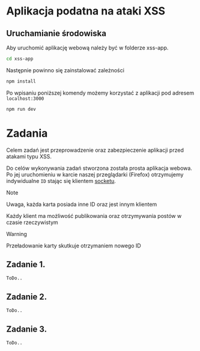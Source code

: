 # Aplikacja podatna na ataki XSS

## Uruchamianie środowiska

Aby uruchomić aplikację webową należy być w folderze xss-app.

```bash
cd xss-app 
```

Następnie powinno się zainstalować zależności

```bash
npm install
```

Po wpisaniu poniższej komendy możemy korzystać z aplikacji pod adresem `localhost:3000`

```bash
npm run dev
```

# Zadania

Celem zadań jest przeprowadzenie oraz zabezpieczenie aplikacji przed atakami typu XSS.

Do celów wykonywania zadań stworzona została prosta aplikacja webowa. Po jej uruchomieniu w karcie naszej przeglądarki (Firefox) otrzymujemy indywidualne `ID` stając się klientem [socketu](https://socket.io).
> [!NOTE]
> Uwaga, każda karta posiada inne ID oraz jest innym klientem

Każdy klient ma możliwość publikowania oraz otrzymywania postów w czasie rzeczywistym
> [!WARNING]
> Przeładowanie karty skutkuje otrzymaniem nowego ID

## Zadanie 1.

`ToDo..`

## Zadanie 2.

`ToDo..`

## Zadanie 3.

`ToDo..`